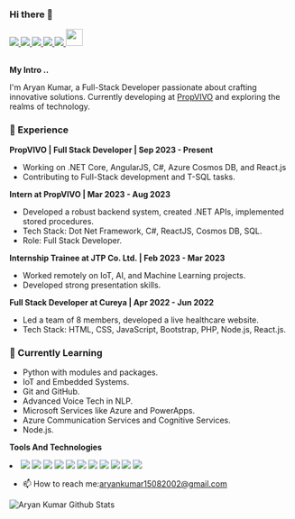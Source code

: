 ### Hi there 👋

<!--
**aryankr1508/aryankr1508** is a ✨ _special_ ✨ repository because its `README.md` (this file) appears on your GitHub profile.

Here are some ideas to get you started:

- 🔭 I’m currently working on ...
- 🌱 I’m currently learning ...
- 👯 I’m looking to collaborate on ...
- 🤔 I’m looking for help with ...
- 💬 Ask me about ...
- 📫 How to reach me: ...
- 😄 Pronouns: ...
- ⚡ Fun fact: ...
-->
 <a href="https://aryankr1508.netlify.app/">
   <img src="https://img.icons8.com/color/48/000000/domain--v1.png"/>
   </a>
   <a href="https://mail.google.com/mail/u/0/#inbox?compose=new">
   <img src="https://img.icons8.com/color/50/000000/gmail-new.png"/>
   </a>
   <a href="https://www.instagram.com/aryankr1508/">
   <img src="https://img.icons8.com/fluency/48/000000/instagram-new.png"/>
   </a>
   <a href="https://www.linkedin.com/in/aryankr1508/">
    <img src="https://img.icons8.com/color/48/000000/linkedin.png"/>
   </a>
   
   <a href="https://www.facebook.com/aryankr1508">
   <img src="https://img.icons8.com/color/48/000000/facebook-new.png"/>
   </a>
   <a href ="https://twitter.com/aryankr1508">
   <img src="https://store-images.s-microsoft.com/image/apps.50484.9007199266244427.4d45042b-d7a5-4a83-be66-97779553b24d.2c71c1ea-c28f-4dd1-b72d-c43cdd3476f4" width = "30px">
   </a>

<br >
<br />

**My Intro ..**

I'm Aryan Kumar, a Full-Stack Developer passionate about crafting innovative solutions. Currently developing at [PropVIVO](https://www.propvivo.com/) and exploring the realms of technology.

### 🚀 Experience

**PropVIVO | Full Stack Developer | Sep 2023 - Present**
- Working on .NET Core, AngularJS, C#, Azure Cosmos DB, and React.js
- Contributing to Full-Stack development and T-SQL tasks.

**Intern at PropVIVO | Mar 2023 - Aug 2023**
- Developed a robust backend system, created .NET APIs, implemented stored procedures.
- Tech Stack: Dot Net Framework, C#, ReactJS, Cosmos DB, SQL.
- Role: Full Stack Developer.

**Internship Trainee at JTP Co. Ltd. | Feb 2023 - Mar 2023**
- Worked remotely on IoT, AI, and Machine Learning projects.
- Developed strong presentation skills.

**Full Stack Developer at Cureya | Apr 2022 - Jun 2022**
- Led a team of 8 members, developed a live healthcare website.
- Tech Stack: HTML, CSS, JavaScript, Bootstrap, PHP, Node.js, React.js.

  
### 🌱 Currently Learning

- Python with modules and packages.
- IoT and Embedded Systems.
- Git and GitHub.
- Advanced Voice Tech in NLP.
- Microsoft Services like Azure and PowerApps.
- Azure Communication Services and Cognitive Services.
- Node.js.

**Tools And Technologies**
<li>
 <img src="https://img.icons8.com/color/40/000000/android-studio--v3.png"/>
   
   <img src="https://img.icons8.com/color/40/000000/java-coffee-cup-logo--v1.png"/>
   
   <img src="https://img.icons8.com/fluency/40/000000/python.png"/>
   
   <img src="https://img.icons8.com/color/40/000000/c-plus-plus-logo.png"/>
   
   <img src="https://img.icons8.com/color/40/000000/git.png"/>
   
   <img src="https://img.icons8.com/color/48/000000/google-cloud.png"/>
   
   <img src="https://img.icons8.com/color/40/000000/linux--v1.png"/>
   
   <img src="https://img.icons8.com/fluency/40/000000/chatbot.png"/>
   
   <img src="https://img.icons8.com/color/40/000000/html-5--v2.png"/>
   
   <img src="https://img.icons8.com/color/40/000000/css3.png"/>
   
   <img src="https://img.icons8.com/color/40/000000/javascript--v1.png"/>
   </li>
   
- 📫 How to reach me:aryankumar15082002@gmail.com

![Aryan Kumar Github Stats](https://github-readme-stats.vercel.app/api?username=aryankr1508&show_icons=true_color=fff&icon_color=79ff97&text_color=9f9f9f&bg_color=151515)
